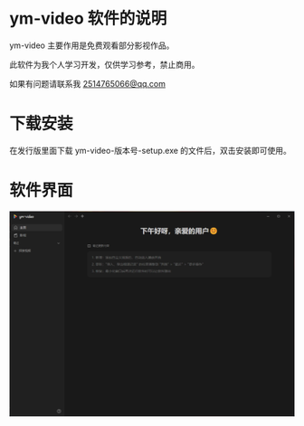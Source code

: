 # ym-video 软件的说明

ym-video 主要作用是免费观看部分影视作品。

此软件为我个人学习开发，仅供学习参考，禁止商用。

如果有问题请联系我 2514765066@qq.com

# 下载安装

在发行版里面下载 ym-video-版本号-setup.exe 的文件后，双击安装即可使用。

# 软件界面

<img src="./images/home.png">
